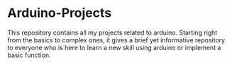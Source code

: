# Arduino-Projects
This repository contains all my projects related to arduino. Starting right from the basics to complex ones, it gives a brief yet informative repository to everyone who is here to learn a new skill using arduino or implement a basic function.
